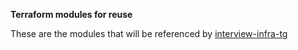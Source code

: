 **Terraform modules for reuse**

These are the modules that will be referenced by [interview-infra-tg](https://github.com/devopsidiot/interview-infra-tg)

